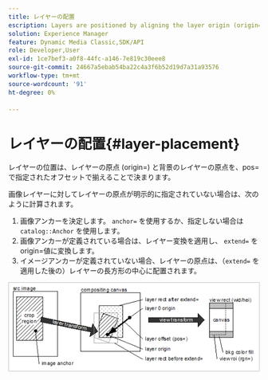 ```yaml
---
title: レイヤーの配置
escription: Layers are positioned by aligning the layer origin (origin=) with the background layer origin at an offset specified by pos=.
solution: Experience Manager
feature: Dynamic Media Classic,SDK/API
role: Developer,User
exl-id: 1ce7bef3-a0f8-44fc-a146-7e819c30eee8
source-git-commit: 24667a5ebab54ba22c4a3f6b52d19d7a31a93576
workflow-type: tm+mt
source-wordcount: '91'
ht-degree: 0%

---
```


# レイヤーの配置{#layer-placement}

レイヤーの位置は、レイヤーの原点 (origin=) と背景のレイヤーの原点を、pos=で指定されたオフセットで揃えることで決まります。

画像レイヤーに対してレイヤーの原点が明示的に指定されていない場合は、次のように計算されます。

1. 画像アンカーを決定します。 `anchor=` を使用するか、指定しない場合は `catalog::Anchor` を使用します。
1. 画像アンカーが定義されている場合は、レイヤー変換を適用し、 `extend=` を origin=値に変換します。
1. イメージアンカーが定義されていない場合、レイヤーの原点は、（`extend=` を適用した後の）レイヤーの長方形の中心に配置されます。

![レイヤー配置画像](assets/layerplacement.png)
